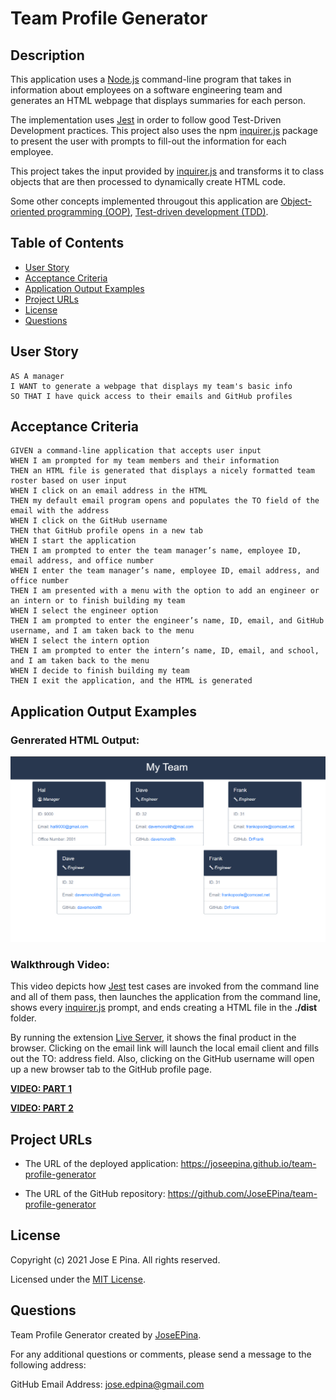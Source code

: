 # Team Profile Generator

## Description

This application uses a [Node.js](https://nodejs.org/en/about/) command-line program that takes in information about employees on a software engineering team and generates an HTML webpage that displays summaries for each person.

The implementation uses [Jest](https://www.npmjs.com/package/jest) in order to follow good Test-Driven Development practices. This project also uses the npm [inquirer.js](https://www.npmjs.com/package/inquirer) package to present the user with prompts to fill-out the information for each employee.

This project takes the input provided by [inquirer.js](https://www.npmjs.com/package/inquirer) and transforms it to class objects that are then processed to dynamically create HTML code.

Some other concepts implemented througout this application are [Object-oriented programming (OOP)](https://en.wikipedia.org/wiki/Object-oriented_programming), [Test-driven development (TDD)](https://en.wikipedia.org/wiki/Test-driven_development).

## Table of Contents

-  [User Story](#user-story)
-  [Acceptance Criteria](#acceptance-criteria)
-  [Application Output Examples](#application-output-examples)
-  [Project URLs](#project-urls)
-  [License](#license)
-  [Questions](#questions)

## User Story

```
AS A manager
I WANT to generate a webpage that displays my team's basic info
SO THAT I have quick access to their emails and GitHub profiles
```

## Acceptance Criteria

```
GIVEN a command-line application that accepts user input
WHEN I am prompted for my team members and their information
THEN an HTML file is generated that displays a nicely formatted team roster based on user input
WHEN I click on an email address in the HTML
THEN my default email program opens and populates the TO field of the email with the address
WHEN I click on the GitHub username
THEN that GitHub profile opens in a new tab
WHEN I start the application
THEN I am prompted to enter the team manager’s name, employee ID, email address, and office number
WHEN I enter the team manager’s name, employee ID, email address, and office number
THEN I am presented with a menu with the option to add an engineer or an intern or to finish building my team
WHEN I select the engineer option
THEN I am prompted to enter the engineer’s name, ID, email, and GitHub username, and I am taken back to the menu
WHEN I select the intern option
THEN I am prompted to enter the intern’s name, ID, email, and school, and I am taken back to the menu
WHEN I decide to finish building my team
THEN I exit the application, and the HTML is generated
```

## Application Output Examples

### Genrerated HTML Output:

![Example](./assets/example.png)

### Walkthrough Video:

This video depicts how [Jest](https://www.npmjs.com/package/jest) test cases are invoked from the command line and all of them pass, then launches the application from the command line, shows every [inquirer.js](https://www.npmjs.com/package/inquirer) prompt, and ends creating a HTML file in the **./dist** folder.

By running the extension [Live Server](https://marketplace.visualstudio.com/items?itemName=ritwickdey.LiveServer), it shows the final product in the browser. Clicking on the email link will launch the local email client and fills out the TO: address field. Also, clicking on the GitHub username will open up a new browser tab to the GitHub profile page.

**[VIDEO: PART 1](https://drive.google.com/file/d/150e6GArFjMYDstHilPjs-NLTUl3AGctF/view?usp=sharing)**

**[VIDEO: PART 2](https://drive.google.com/file/d/1299oMyvugK1uAqvRcNRBai5uh9yPsM_m/view?usp=sharing)**

## Project URLs

-  The URL of the deployed application:
   https://joseepina.github.io/team-profile-generator

-  The URL of the GitHub repository:
   https://github.com/JoseEPina/team-profile-generator

## License

Copyright (c) 2021 Jose E Pina. All rights reserved.

Licensed under the [MIT License](https://choosealicense.com/licenses/mit).

## Questions

Team Profile Generator created by [JoseEPina](https://github.com/JoseEPina).

For any additional questions or comments, please send a message to the following address:

GitHub Email Address: <jose.edpina@gmail.com>
